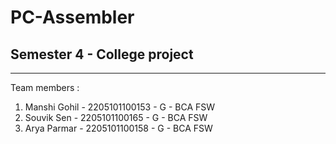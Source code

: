 # PC-Assembler
Semester 4 - College project
-------------------------------------------------
-------------------------------------------------
Team members : <br>
1. Manshi Gohil - 2205101100153 - G - BCA FSW<br>
2. Souvik Sen - 2205101100165 - G - BCA FSW<br>
3. Arya Parmar - 2205101100158 - G - BCA FSW